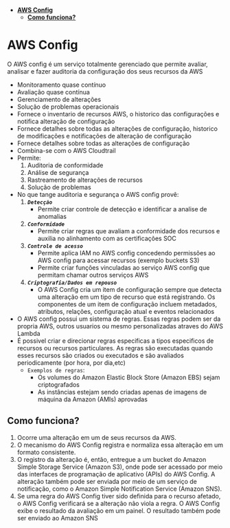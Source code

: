 - [**AWS Config**](#aws-config)
  - [**Como funciona?**](#como-funciona)

# **AWS Config**

O AWS config é um serviço totalmente gerenciado que permite avaliar, analisar e fazer auditoria da configuração dos seus recursos da AWS

- Monitoramento quase contínuo
- Avaliação quase contínua
- Gerenciamento de alterações
- Solução de problemas operacionais
- Fornece o inventario de recursos AWS, o historico das configurações e notifica alteração de configuração
- Fornece detalhes sobre todas as alterações de configuração, historico de modificações e notificações de alteração de configuração
- Fornece detalhes sobre todas as alterações de configuração
- Combina-se com o AWS Cloudtrail
- Permite:
  1. Auditoria de conformidade
  2. Análise de segurança
  3. Rastreamento de alterações de recursos
  4. Solução de problemas
- No que tange auditoria e segurança o AWS config provê:
  1. **_`Detecção`_**
     - Permite criar controle de detecção e identificar a analise de anomalias
  2. **_`Conformidade`_**
     - Permite criar regras que avaliam a conformidade dos recursos e auxilia no alinhamento com as certificações SOC
  3. **_`Controle de acesso`_**
     - Permite aplica IAM no AWS config concedendo permissões ao AWS config para acessar recursos (exemplo buckets S3)
     - Permite criar funções vinculadas ao serviço AWS config que permitam chamar outros serviços AWS
  4. **_`Criptografia/Dados em repouso`_**
     - O AWS Config cria um item de configuração sempre que detecta uma alteração em um tipo de recurso que está registrando. Os componentes de um item de configuração incluem metadados, atributos, relações, configuração atual e eventos relacionados
- O AWS config possui um sistema de regras. Essas regras podem ser da propria AWS, outros usuarios ou mesmo personalizadas atraves do AWS Lambda
- É possivel criar e direcionar regras especificas a tipos especificos de recursos ou recursos particulares. As regras são executadas quando esses recursos são criados ou executados e são avaliados periodicamente (por hora, por dia,etc)
  - `Exemplos de regras`:
    - Os volumes do Amazon Elastic Block Store (Amazon EBS) sejam criptografados
    - As instâncias estejam sendo criadas apenas de imagens de máquina da Amazon (AMIs) aprovadas

## **Como funciona?**

1. Ocorre uma alteração em um de seus recursos da AWS.
2. O mecanismo do AWS Config registra e normaliza essa alteração em um formato consistente.
3. O registro da alteração é, então, entregue a um bucket do Amazon Simple Storage Service (Amazon S3), onde pode ser acessado por meio das interfaces de programação de aplicativo (APIs) do AWS Config. A alteração também pode ser enviada por meio de um serviço de notificação, como o Amazon Simple Notification Service (Amazon SNS).
4. Se uma regra do AWS Config tiver sido definida para o recurso afetado, o AWS Config verificará se a alteração não viola a regra. O AWS Config exibe o resultado da avaliação em um painel. O resultado também pode ser enviado ao Amazon SNS
